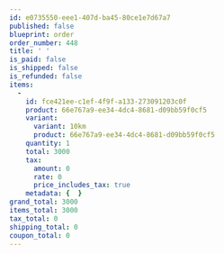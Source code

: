 ```yaml
---
id: e0735550-eee1-407d-ba45-80ce1e7d67a7
published: false
blueprint: order
order_number: 448
title: ' '
is_paid: false
is_shipped: false
is_refunded: false
items:
  -
    id: fce421ee-c1ef-4f9f-a133-273091203c0f
    product: 66e767a9-ee34-4dc4-8681-d09bb59f0cf5
    variant:
      variant: 10km
      product: 66e767a9-ee34-4dc4-8681-d09bb59f0cf5
    quantity: 1
    total: 3000
    tax:
      amount: 0
      rate: 0
      price_includes_tax: true
    metadata: {  }
grand_total: 3000
items_total: 3000
tax_total: 0
shipping_total: 0
coupon_total: 0
---
```

